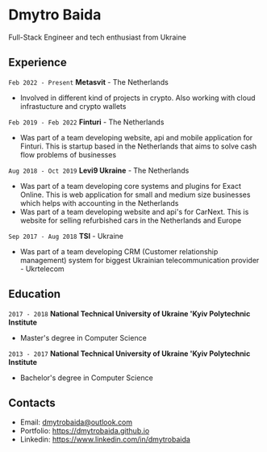 # Dmytro Baida

Full-Stack Engineer and tech enthusiast from Ukraine

## Experience

`Feb 2022 - Present`
**Metasvit** - The Netherlands

- Involved in different kind of projects in crypto. Also working with cloud infrastucture and crypto wallets

`Feb 2019 - Feb 2022`
**Finturi** - The Netherlands

- Was part of a team developing website, api and mobile application for Finturi. This is startup based in the Netherlands that aims to solve cash flow problems of businesses

`Aug 2018 - Oct 2019`
**Levi9 Ukraine** - The Netherlands

- Was part of a team developing core systems and plugins for Exact Online. This is web application for small and medium size businesses which helps with accounting in the Netherlands
- Was part of a team developing website and api's for CarNext. This is website for selling refurbished cars in the Netherlands and Europe 

`Sep 2017 - Aug 2018`
**TSI** - Ukraine

- Was part of a team developing CRM (Customer relationship management) system for biggest Ukrainian telecommunication provider - Ukrtelecom

## Education

`2017 - 2018`
**National Technical University of Ukraine 'Kyiv Polytechnic Institute**
- Master's degree in Computer Science

`2013 - 2017`
**National Technical University of Ukraine 'Kyiv Polytechnic Institute**
- Bachelor's degree in Computer Science

## Contacts

* Email: dmytrobaida@outlook.com
* Portfolio: https://dmytrobaida.github.io
* Linkedin: https://www.linkedin.com/in/dmytrobaida

